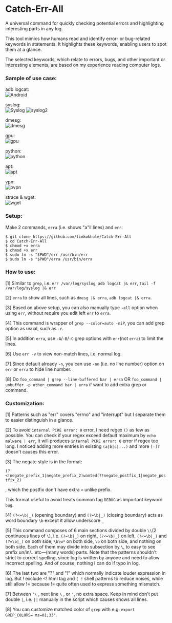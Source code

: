 # Catch-Err-All
A universal command for quickly checking potential errors and highlighting interesting parts in any log.

This tool mimics how humans read and identify error- or bug-related keywords in statements. It highlights these keywords, enabling users to spot them at a glance.

The selected keywords, which relate to errors, bugs, and other important or interesting elements, are based on my experience reading computer logs.

### Sample of use case:

 adb logcat:  
 ![Android](/images/sample_output1_android.png?raw=true "Sample output (Android)")

 syslog:  
 ![Syslog](/images/sample_output2_syslog.png?raw=true "Sample output (syslog 1)")
 ![syslog2](/images/sample_output3_syslog.png?raw=true "Sample output (syslog 2)")

  dmesg:  
 ![dmesg](/images/sample_output4_dmesg.png?raw=true "Sample output (dmesg)")

  gpu:  
 ![gpu](/images/sample_output5_gpu.png?raw=true "Sample output (gpu)")

  python:  
 ![python](/images/sample_output6_python.png?raw=true "Sample output (python)")

  apt:  
 ![apt](/images/sample_output7_apt.png?raw=true "Sample output (apt)")

  vpn:  
 ![ovpn](/images/sample_output8_ovpn.png?raw=true "Sample output (ovpn)")

 strace & wget:  
 ![wget](/images/sample_output9_strace_and_wget.png?raw=true "Sample output (strace & wget)")

### Setup:

Make 2 commands, `erra` (i.e. shows "a"ll lines) and `err`:

    $ git clone https://github.com/limkokhole/Catch-Err-All
    $ cd Catch-Err-All
    $ chmod +x erra
    $ chmod +x err
    $ sudo ln -s "$PWD"/err /usr/bin/err 
    $ sudo ln -s "$PWD"/erra /usr/bin/erra

### How to use:

[1] Similar to `grep`, i.e. `err /var/log/syslog`, `adb logcat |& err`, `tail -f /var/log/syslog |& err`  

[2] `erra` to show all lines, such as `dmesg |& erra`, `adb logcat |& erra`.  

[3] Based on above setup, you can also manually type `-all` option when using `err`, without require you edit left `err` to `erra`.  

[4] This command is wrapper of `grep --color=auto -niP`, you can add grep option as usual, such as `-r`.  

[5] In addition `erra`, use `-A`/`-B`/`-C` grep options with `err`(not `erra`) to limit the lines.  

[6] Use `err -v` to view non-match lines, i.e. normal log.  

[7] Since default already `-n`, you can use `-nn` (i.e. no line number) option on `err` or `erra` to hide line number.  

[8] Do `foo_command | grep --line-buffered bar | erra` OR `foo_command | unbuffer -p other_command bar | erra` if want to add extra grep or command.

### Customization:

[1] Patterns such as "err" covers "errno" and "interrupt" but I separate them to easier distinguish in a glance. 

[2] To avoid `internal PCRE error: 0` error, I need regex `()` as few as possible. You can check if your regex exceed default maximum by `echo malware | err`, it will produces `internal PCRE error: 0` error if regex too long. I noticed adding more entries in existing `(a|b|c|...)` and more `[-]?` doesn't causes this error. 

[3] The negate style is in the format:

`(?<!negate_prefix_1|negate_prefix_2)wanted(?!negate_postfix_1|negate_postfix_2)`

, which the postfix don't have extra `<` unlike prefix.

This format useful to avoid treats common tag `DEBUG` as important keyword `bug`.

[4] `(?<=\b|_)` (opening boundary) and `(?=\b|_)` (closing boundary) acts as word boundary `\b` except it allow underscore `_`

[5] This command composes of 6 main sections divided by double `\\`(2 continuous lines of `\`), i.e. `(?=\b|_)` on right, `(?<=\b|_)` on left, `(?<=\b|_)` and `(?=\b|_)` on both side, `\b\w*` on both side, `\b` on both side, and nothing on both side. Each of them may divide into subsection by `\`, to easy to see prefix un/in/...etc—(many words) parts. Note that the patterns shouldn't strict to correct spelling, since log is written by anyone and need to allow incorrect spelling. And of course, nothing I can do if typo in log.

[6] The last two are "?" and "!" which normally indicate louder expression in log. But ! exclude <! html tag and `[ !` shell patterns to reduce noises, while still allow != because != quite often used to express something mismatch.

[7] Between `'\` , next line `\` , or `'`, no extra space. Keep in mind don't put double `|`, i.e. `||` manually in the script which causes shows all lines.

[8] You can customize matched color of `grep` with e.g. `export GREP_COLORS='ms=01;33'`.

